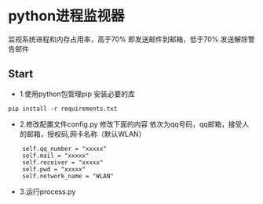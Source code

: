 # python进程监视器
监视系统进程和内存占用率，高于70% 即发送邮件到邮箱，低于70% 发送解除警告邮件

## Start
- 1.使用python包管理pip 安装必要的库
```
pip install -r requirements.txt
```

- 2.修改配置文件config.py
  修改下面的内容
  依次为qq号码，qq邮箱，接受人的邮箱，授权码,网卡名称（默认WLAN）
```
    self.qq_number = "xxxxx"
    self.mail = "xxxxx"
    self.receiver = "xxxxx"
    self.pwd = "xxxxx"
    self.network_name = "WLAN"
```

- 3.运行process.py
